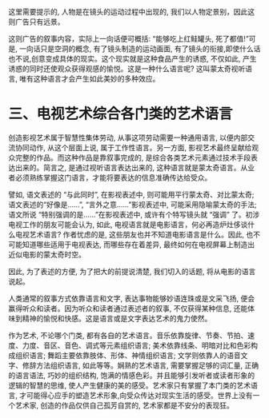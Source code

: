 

这里需要提示的, 人物是在镜头的运动过程中出现的, 我们以人物定景别，因此这则广告只有远景。

这则广告的叙事内容，实际上一向话便可概括: “能够吃上红鲑罐头, 死了都值!”可是, 一向话只是空洞的概念, 有了镜头制造的运动画面, 有了镜头的衔接,即使什么话也不说,创意变成具体的现实。这个现实就是这种食品产生的诱惑, 不仅如此, 产生诱惑的同时还使观众获得观感的愉悦。这是一种什么语言呢? 这叫蒙太奇视听语言, 唯有这种语言才会产生如此美妙的多种效应。

# 三、电视艺术综合各门类的艺术语言 

创造影视艺术属于智慧性集体劳动, 从事这项劳动需要一种通用语言, 以便内部交流协同动作, 从这个层面上说, 属于工作性语言。另一方面, 影视艺术最终呈献给观众完整的作品。而这种作品是靠叙事完成的, 是综合各类艺术元素通过技术手段表达出来的。简言之, 是通过视听语言表达出来的, 这种语言就是蒙太奇语言。从业者必须熟练掌握这门语言，才能将要表达的信息准确传达给受众。

譬如, 语文表述的 “与此同时”, 在影视表述中, 则可能用平行蒙太奇、对比蒙太奇; 语文表述的“好像是……”, “言外之意……”影视表述中, 可能采用隐喻蒙太奇的手法; 语文所说 “特别强调的是……”在影视表述中, 或许有个特写镜头就 “强调” 了。初涉电视工作的朋友可能会认为, 如此, 电视语言就是电影语言，何必再造炉灶侈谈什么电视艺术语言? 作者忧虑的是, 这些朋友也并不知道电影语言是什么。因此, 也不可能知道哪些适用于电视表达, 而哪些存在着差异, 最终如何在电视屏幕上制造出近似电影的蒙太奇时空。

因此, 为了表述的方便, 为了把大的前提说清楚, 我们切入的话题, 将从电影的语言说起。

人类通常的叙事方式依靠语言和文字, 表达事物能够妙语连珠或是文采飞扬, 便会赢得听众和读者。因为听众和读者通过表述者的叙事, 不仅获得某种信息, 还能体味到精神的愉悦和快感。这是语言或是文字表达艺术的鬼力使然。

作为艺术, 不论哪个门类, 都有各自的艺术语言。音乐依靠旋律、节奏、节拍、速度、力度、音区、音色、调式等元素组织语言; 美术依靠线条、明暗对比和色彩构成组织语言; 舞蹈主要依靠肢体、形体、神情组织语言; 文学则依靠人的语音文字、修辞方法组织语言, 如此等等。娴熟的艺术语言, 需要掌握足够的词汇量, 正确的语言语法, 巧妙的组织结构, 饱满的情感色彩。并且能够引发听者或读者形象的逻辑的智慧的思维, 使人产生健康的美的感受。艺术家只有掌握了本门类的艺术语言, 才可能得心应手的塑造艺术形象,向受众传达对现实生活的感受。世界上没有一个艺术家, 创造的作品仅供自己孤芳自赏的, 艺术家都是不安分的表现狂。

